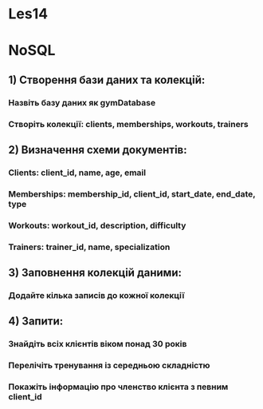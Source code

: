 # Les14
# NoSQL

## 1) Створення бази даних та колекцій:

### Назвіть базу даних як gymDatabase
### Створіть колекції: clients, memberships, workouts, trainers

## 2) Визначення схеми документів:
### Clients: client_id, name, age, email
### Memberships: membership_id, client_id, start_date, end_date, type
### Workouts: workout_id, description, difficulty
### Trainers: trainer_id, name, specialization

## 3) Заповнення колекцій даними:
### Додайте кілька записів до кожної колекції

## 4) Запити:
### Знайдіть всіх клієнтів віком понад 30 років
### Перелічіть тренування із середньою складністю
### Покажіть інформацію про членство клієнта з певним client_id
